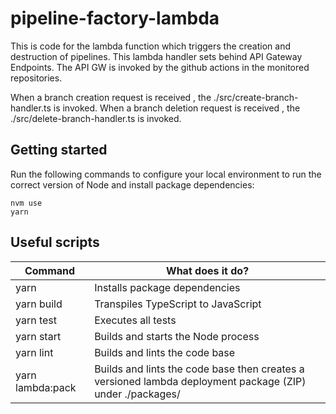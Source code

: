 # pipeline-factory-lambda

This is code for the lambda function which triggers the creation and destruction of pipelines. This lambda handler sets behind API Gateway Endpoints. The API GW is invoked by the github actions in the monitored repositories.

When a branch creation request is received , the ./src/create-branch-handler.ts is invoked.
When a branch deletion request is received , the ./src/delete-branch-handler.ts is invoked.

## Getting started

Run the following commands to configure your local environment to run the correct version of Node and install package dependencies:

```shell
nvm use
yarn
```

## Useful scripts

| Command          | What does it do?                                                                                          |
| ---------------- | --------------------------------------------------------------------------------------------------------- |
| yarn             | Installs package dependencies                                                                             |
| yarn build       | Transpiles TypeScript to JavaScript                                                                       |
| yarn test        | Executes all tests                                                                                        |
| yarn start       | Builds and starts the Node process                                                                        |
| yarn lint        | Builds and lints the code base                                                                            |
| yarn lambda:pack | Builds and lints the code base then creates a versioned lambda deployment package (ZIP) under ./packages/ |
